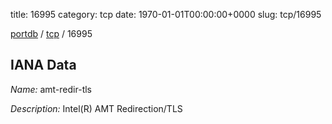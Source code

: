 title: 16995
category: tcp
date: 1970-01-01T00:00:00+0000
slug: tcp/16995

[portdb](/) / [tcp](/category/tcp.html) / 16995


## IANA Data

_Name:_ amt-redir-tls

_Description:_ Intel(R) AMT Redirection/TLS

